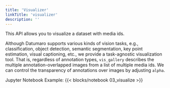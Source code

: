 ```yaml
---
title: 'Visualizer'
linkTitle: 'visualizer'
description: ''
---
```


This API allows you to visualize a dataset with media ids.

Although Datumaro supports various kinds of vision tasks, e.g., classification, object detection, semantic segmentation, 
key point estimation, visual captioning, etc., we provide a task-agnostic visualization tool.
That is, regardless of annotation types, `vis_gallery` describes the multiple annotation-overlapped images from a list of multiple media ids.
We can control the transparency of annotations over images by adjusting `alpha`.

Jupyter Notebook Example:
{{< blocks/notebook 03_visualize >}}
